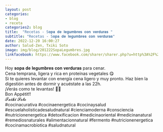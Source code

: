 ```yaml
---
layout: post
categories:
- blog
- receta
categories2: blog
title:  "Recetas - S𝐨𝐩𝐚 𝐝𝐞 𝐥𝐞𝐠𝐮𝐦𝐛𝐫𝐞𝐬 𝐜𝐨𝐧 𝐯𝐞𝐫𝐝𝐮𝐫𝐚𝐬 "
subtitle: "Recetas - S𝐨𝐩𝐚 𝐝𝐞 𝐥𝐞𝐠𝐮𝐦𝐛𝐫𝐞𝐬 𝐜𝐨𝐧 𝐯𝐞𝐫𝐝𝐮𝐫𝐚𝐬"
date: 2022-12-20 16:00:27
author: Salud-Zen, Txiki Soto
image: img/blog/201222SopaLegumbres.jpg
linkfacebook: https://www.facebook.com/sharer/sharer.php?u=http%3A%2F%2Fwww.salud-zen.com%2Fblog%2F2022%2F12%2F20%2Freceta-sopa-legumbres.html&amp;src=sdkpreparse
---
```

Hoy 𝐬𝐨𝐩𝐚 𝐝𝐞 𝐥𝐞𝐠𝐮𝐦𝐛𝐫𝐞𝐬 𝐜𝐨𝐧 𝐯𝐞𝐫𝐝𝐮𝐫𝐚𝐬 para cenar.  
Cena temprana, ligera y rica en proteínas vegetales 😋  
Si te quieres levantar con energía cena ligero y muy pronto. Haz bien la digestión antes de dormir y acuéstate a las 22h.  
¡Verás como te levantas! 💪😉  
Bon Appétit!!   
𝓣𝔁𝓲𝓴𝓲 𝓢𝓸𝓽𝓸  
#cocinacurativa #cocinaenergetica #cocinaysalud #escuelaholisticadesaludnatural #cienciamoderna #consciencia #nutricionenergetica #detoxificacion #medicinaoriental #medicinanatural #remediosnaturales #alimentacionnatural #fermento #nutricionenergetica #cocinamacrobiotica #saludnatural
